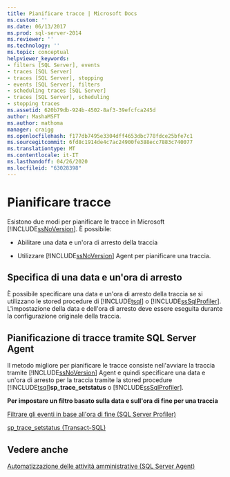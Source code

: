 ```yaml
---
title: Pianificare tracce | Microsoft Docs
ms.custom: ''
ms.date: 06/13/2017
ms.prod: sql-server-2014
ms.reviewer: ''
ms.technology: ''
ms.topic: conceptual
helpviewer_keywords:
- filters [SQL Server], events
- traces [SQL Server]
- traces [SQL Server], stopping
- events [SQL Server], filters
- scheduling traces [SQL Server]
- traces [SQL Server], scheduling
- stopping traces
ms.assetid: 620b79db-924b-4502-8af3-39efcfca245d
author: MashaMSFT
ms.author: mathoma
manager: craigg
ms.openlocfilehash: f177db7495e3304dff4653dbc778fdce25bfe7c1
ms.sourcegitcommit: 6fd8c1914de4c7ac24900fe388ecc7883c740077
ms.translationtype: MT
ms.contentlocale: it-IT
ms.lasthandoff: 04/26/2020
ms.locfileid: "63028398"
---
```

# <a name="schedule-traces"></a>Pianificare tracce
  Esistono due modi per pianificare le tracce in Microsoft [!INCLUDE[ssNoVersion](../../includes/ssnoversion-md.md)]. È possibile:  
  
-   Abilitare una data e un'ora di arresto della traccia  
  
-   Utilizzare [!INCLUDE[ssNoVersion](../../includes/ssnoversion-md.md)] Agent per pianificare una traccia.  
  
## <a name="specifying-a-stop-time"></a>Specifica di una data e un'ora di arresto  
 È possibile specificare una data e un'ora di arresto della traccia se si utilizzano le stored procedure di [!INCLUDE[tsql](../../includes/tsql-md.md)] o [!INCLUDE[ssSqlProfiler](../../includes/sssqlprofiler-md.md)]. L'impostazione della data e dell'ora di arresto deve essere eseguita durante la configurazione originale della traccia.  
  
## <a name="scheduling-traces-by-using-sql-server-agent"></a>Pianificazione di tracce tramite SQL Server Agent  
 Il metodo migliore per pianificare le tracce consiste nell'avviare la traccia tramite [!INCLUDE[ssNoVersion](../../includes/ssnoversion-md.md)] Agent e quindi specificare una data e un'ora di arresto per la traccia tramite la stored procedure [!INCLUDE[tsql](../../includes/tsql-md.md)]**sp_trace_setstatus** o [!INCLUDE[ssSqlProfiler](../../includes/sssqlprofiler-md.md)].  
  
 **Per impostare un filtro basato sulla data e sull'ora di fine per una traccia**  
  
 [Filtrare gli eventi in base all'ora di fine &#40;SQL Server Profiler&#41;](../../tools/sql-server-profiler/filter-events-based-on-the-event-end-time-sql-server-profiler.md)  
  
 [sp_trace_setstatus &#40;Transact-SQL&#41;](/sql/relational-databases/system-stored-procedures/sp-trace-setstatus-transact-sql)  
  
## <a name="see-also"></a>Vedere anche  
 [Automatizzazione delle attività amministrative &#40;SQL Server Agent&#41;](../../ssms/agent/sql-server-agent.md)  
  
  

